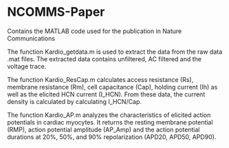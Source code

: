 # NCOMMS-Paper
Contains the MATLAB code used for the publication in Nature Communications

The function Kardio_getdata.m is used to extract the data from the raw data .mat files. The extracted data contains unfiltered, AC filtered and the voltage trace.

The function Kardio_ResCap.m calculates access resistance (Rs), membrane resistance (Rm), cell capacitance (Cap), holding current (Ih) as well as the elicited HCN current (I_HCN). From these data, the current density is calculated by calculating I_HCN/Cap.

The function Kardio_AP.m analyzes the characteristics of elicited action potentials in cardiac myocytes. It returns the resting membrane potential (RMP), action potential amplitude (AP_Amp) and the action potential durations at 20%, 50%, and 90% repolarization (APD20, APD50, APD90).
